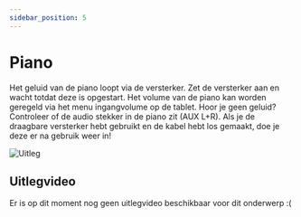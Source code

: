 ```yaml
---
sidebar_position: 5
---
```


# Piano

Het geluid van de piano loopt via de versterker. Zet de versterker aan en wacht totdat deze is opgestart. Het volume van de piano kan worden geregeld via het menu ingangvolume op de tablet. Hoor je geen geluid? Controleer of de audio stekker in de piano zit (AUX L+R). Als je de draagbare versterker hebt gebruikt en de kabel hebt los gemaakt, doe je deze er na gebruik weer in!

![Uitleg](/img/handleiding/IMG_0860.JPG)

## Uitlegvideo
Er is op dit moment nog geen uitlegvideo beschikbaar voor dit onderwerp :(